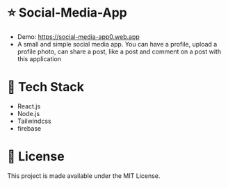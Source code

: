 # ⭐ Social-Media-App
* Demo: https://social-media-app0.web.app
* A small and simple social media app. You can have a profile, upload a profile photo, can share a post, like a post and comment on a post with this application

# 🚀 Tech Stack
* React.js
* Node.js
* Tailwindcss
* firebase

# 📝 License
This project is made available under the MIT License.
